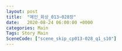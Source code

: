 ```yaml
---
layout: post
title:  "메인_회상_013~028장"
date:   2020-08-24 06:00:00 +0000
categories: Main
Tags: Story Main
SceneCode: ["scene_skip_cp013-028_q1_s10"]
---
```

